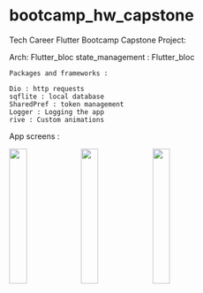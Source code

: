 # bootcamp_hw_capstone

Tech Career Flutter Bootcamp Capstone Project:

Arch: Flutter_bloc
state_management : Flutter_bloc

```
Packages and frameworks : 

Dio : http requests
sqflite : local database
SharedPref : token management
Logger : Logging the app 
rive : Custom animations

```

App screens : 




<img src="https://github.com/burakcetn/bootcamp_capstone_hw/assets/45536352/12a15312-7bf5-4958-b40d-585809c97884" width=25% height=25%>
<img src="https://github.com/burakcetn/bootcamp_capstone_hw/assets/45536352/9f93ce36-0917-42ae-8b8c-26e7cf0d1ee6" width=25% height=25%>
<img src="https://github.com/burakcetn/bootcamp_capstone_hw/assets/45536352/17583f18-47dd-457b-9e3b-03167bc3e7ed" width=25% height=25%>

